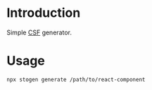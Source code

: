 # Introduction

Simple [CSF](https://storybook.js.org/docs/react/api/csf) generator.

# Usage

```
npx stogen generate /path/to/react-component
```
